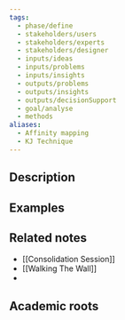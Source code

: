 ```yaml
---
tags:
  - phase/define
  - stakeholders/users
  - stakeholders/experts
  - stakeholders/designer
  - inputs/ideas
  - inputs/problems
  - inputs/insights
  - outputs/problems
  - outputs/insights
  - outputs/decisionSupport
  - goal/analyse
  - methods
aliases:
  - Affinity mapping
  - KJ Technique
---
```


## Description


## Examples 


## Related notes 
- [[Consolidation Session]]
- [[Walking The Wall]]
- 

## Academic roots
